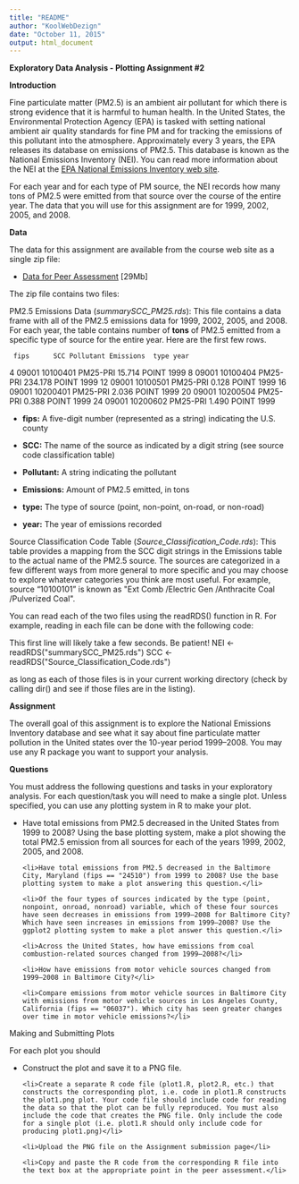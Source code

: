 ```yaml
---
title: "README"
author: "KoolWebDezign"
date: "October 11, 2015"
output: html_document
---
```


<b>Exploratory Data Analysis - Plotting Assignment #2</b>

<b>Introduction</b>

Fine particulate matter (PM2.5) is an ambient air pollutant for which there is strong evidence that it is harmful to human health. In the United States, the Environmental Protection Agency (EPA) is tasked with setting national ambient air quality standards for fine PM and for tracking the emissions of this pollutant into the atmosphere. Approximately every 3 years, the EPA releases its database on emissions of PM2.5. This database is known as the National Emissions Inventory (NEI). You can read more information about the NEI at the <a href="http://www.epa.gov/ttn/chief/eiinformation.html">EPA National Emissions Inventory web site</a>.

For each year and for each type of PM source, the NEI records how many tons of PM2.5 were emitted from that source over the course of the entire year. The data that you will use for this assignment are for 1999, 2002, 2005, and 2008.

<b>Data</b>

The data for this assignment are available from the course web site as a single zip file:

* <a href="https://d396qusza40orc.cloudfront.net/exdata%2Fdata%2FNEI_data.zip">Data for Peer Assessment</a> [29Mb]

The zip file contains two files:

PM2.5 Emissions Data (*summarySCC_PM25.rds*): This file contains a data frame with all of the PM2.5 emissions data for 1999, 2002, 2005, and 2008. For each year, the table contains number of **tons** of PM2.5 emitted from a specific type of source for the entire year. Here are the first few rows.

     fips      SCC Pollutant Emissions  type year
 4  09001 10100401  PM25-PRI    15.714 POINT 1999
 8  09001 10100404  PM25-PRI   234.178 POINT 1999
 12 09001 10100501  PM25-PRI     0.128 POINT 1999
 16 09001 10200401  PM25-PRI     2.036 POINT 1999
 20 09001 10200504  PM25-PRI     0.388 POINT 1999
 24 09001 10200602  PM25-PRI     1.490 POINT 1999

* <b>fips:</b> A five-digit number (represented as a string) indicating the U.S. county

* <b>SCC:</b> The name of the source as indicated by a digit string (see source code classification table)

* <b>Pollutant:</b> A string indicating the pollutant

* <b>Emissions:</b> Amount of PM2.5 emitted, in tons

* <b>type:</b> The type of source (point, non-point, on-road, or non-road)

* <b>year:</b> The year of emissions recorded

Source Classification Code Table (*Source_Classification_Code.rds*): This table provides a mapping from the SCC digit strings in the Emissions table to the actual name of the PM2.5 source. The sources are categorized in a few different ways from more general to more specific and you may choose to explore whatever categories you think are most useful. For example, source “10100101” is known as "Ext Comb /Electric Gen /Anthracite Coal /Pulverized Coal".

You can read each of the two files using the readRDS() function in R. For example, reading in each file can be done with the following code:

This first line will likely take a few seconds. Be patient!
NEI <- readRDS("summarySCC_PM25.rds")
SCC <- readRDS("Source_Classification_Code.rds")

as long as each of those files is in your current working directory (check by calling dir() and see if those files are in the listing).

<b>Assignment</b>

The overall goal of this assignment is to explore the National Emissions Inventory database and see what it say about fine particulate matter pollution in the United states over the 10-year period 1999–2008. You may use any R package you want to support your analysis.

<b>Questions</b>

You must address the following questions and tasks in your exploratory analysis. For each question/task you will need to make a single plot. Unless specified, you can use any plotting system in R to make your plot.

<ul>
    <li>Have total emissions from PM2.5 decreased in the United States from 1999 to 2008? Using the base plotting system, make a plot showing the total PM2.5 emission from all sources for each of the years 1999, 2002, 2005, and 2008.</li>

    <li>Have total emissions from PM2.5 decreased in the Baltimore City, Maryland (fips == "24510") from 1999 to 2008? Use the base plotting system to make a plot answering this question.</li>

    <li>Of the four types of sources indicated by the type (point, nonpoint, onroad, nonroad) variable, which of these four sources have seen decreases in emissions from 1999–2008 for Baltimore City? Which have seen increases in emissions from 1999–2008? Use the ggplot2 plotting system to make a plot answer this question.</li>

    <li>Across the United States, how have emissions from coal combustion-related sources changed from 1999–2008?</li>

    <li>How have emissions from motor vehicle sources changed from 1999–2008 in Baltimore City?</li>

    <li>Compare emissions from motor vehicle sources in Baltimore City with emissions from motor vehicle sources in Los Angeles County, California (fips == "06037"). Which city has seen greater changes over time in motor vehicle emissions?</li>
</ul>

Making and Submitting Plots

For each plot you should

<ul>
    <li>Construct the plot and save it to a PNG file.</li>

    <li>Create a separate R code file (plot1.R, plot2.R, etc.) that constructs the corresponding plot, i.e. code in plot1.R constructs the plot1.png plot. Your code file should include code for reading the data so that the plot can be fully reproduced. You must also include the code that creates the PNG file. Only include the code for a single plot (i.e. plot1.R should only include code for producing plot1.png)</li>

    <li>Upload the PNG file on the Assignment submission page</li>

    <li>Copy and paste the R code from the corresponding R file into the text box at the appropriate point in the peer assessment.</li>
</ul>

